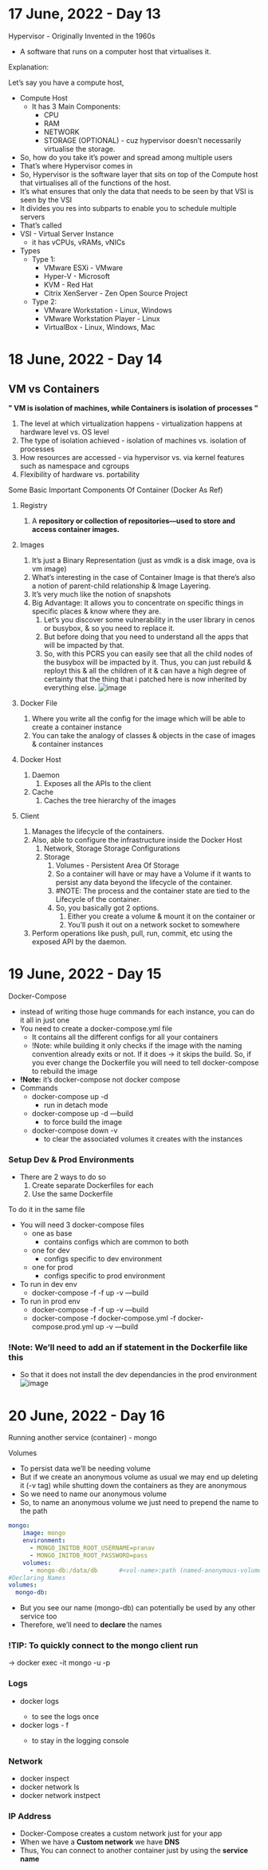 # 17 June, 2022 - Day 13
Hypervisor - Originally Invented in the 1960s

- A software that runs on a computer host that virtualises it.

Explanation:

Let’s say you have a compute host,

- Compute Host
    - It has 3 Main Components:
        - CPU
        - RAM
        - NETWORK
        - STORAGE (OPTIONAL) - cuz hypervisor doesn’t necessarily virtualise the storage.
- So, how do you take it’s power and spread among multiple users
- That’s where Hypervisor comes in
- So, Hypervisor is the software layer that sits on top of the Compute host that virtualises all of the functions of the host.
- It’s what ensures that only the data that needs to be seen by that VSI is seen by the VSI
- It divides you res into subparts to enable you to schedule multiple servers
- That’s called
- VSI - Virtual Server Instance
    - it has vCPUs, vRAMs, vNICs
- Types
  - Type 1:
    - VMware ESXi - VMware
    - Hyper-V - Microsoft
    - KVM - Red Hat
    - Citrix XenServer - Zen Open Source Project
  - Type 2:
    - VMware Workstation - Linux, Windows
    - VMware Workstation Player - Linux
    - VirtualBox - Linux, Windows, Mac

# 18 June, 2022 - Day 14

## VM vs Containers

 **" VM is isolation of machines, while Containers is isolation of processes ”**

1. The level at which virtualization happens - virtualization happens at hardware level vs. OS level
2. The type of isolation achieved - isolation of machines vs. isolation of processes
3. How resources are accessed - via hypervisor vs. via kernel features such as namespace and cgroups
4. Flexibility of hardware vs. portability

Some Basic Important Components Of Container (Docker As Ref)
1. Registry
    1. A **repository or collection of repositories—used to store and access container images.**
2. Images
    1. It’s just a Binary Representation (just as vmdk is a disk image, ova is vm image)
    2. What’s interesting in the case of Container Image is that there’s also a notion of parent-child relationship & Image Layering.
    3. It’s very much like the notion of snapshots
    4. Big Advantage: It allows you to concentrate on specific things in specific places & know where they are.
        1. Let’s you discover some vulnerability in the user library in cenos or busybox, & so you need to replace it. 
        2. But before doing that you need to understand all the apps that will be impacted by that.
        3. So, with this PCRS you can easily see that all the child nodes of the busybox will be impacted by it. Thus, you can just rebuild & reployt this & all the children of it & can have a high degree of certainty that the thing that i patched here is now inherited by everything else.
    ![image](https://user-images.githubusercontent.com/66965591/174392143-219a2ac0-49db-4a79-b8ea-098bd4d4327f.png)    
    
3. Docker File
    1. Where you write all the config for the image which will be able to create a container instance
    2. You can take the analogy of classes & objects in the case of images & container instances
4. Docker Host 
    1. Daemon 
        1. Exposes all the APIs to the client
    2. Cache
        1. Caches the tree hierarchy of the images
5. Client
    1. Manages the lifecycle of the containers.
    2. Also, able to configure the infrastructure inside the Docker Host
        1. Network, Storage Storage Configurations
        2. Storage
            1. Volumes - Persistent Area Of Storage
            2. So a container will have or may have a Volume if it wants to persist any data beyond the lifecycle of the container.
            3. #NOTE: The process and the container state are tied to the Lifecycle of the container.
            4. So, you basically got 2 options.
                1. Either you create a volume & mount it on the container or
                2. You’ll push it out on a network socket to somewhere
    3. Perform operations like push, pull, run, commit, etc using the exposed API by the daemon.

# 19 June, 2022 - Day 15

Docker-Compose

- instead of writing those huge commands for each instance, you can do it all in just one
- You need to create a docker-compose.yml file
    - It contains all the different configs for all your containers
    - !Note: while building it only checks if the image with the naming convention already exits or not. If it does → it skips the build. 
    So, if you ever change the Dockerfile you will need to tell docker-compose to rebuild the image
- **!Note:** it’s docker-compose not docker compose
- Commands
    - docker-compose up -d
        - run in detach mode
    - docker-compose up -d —build
        - to force build the image
    - docker-compose down -v
        - to clear the associated volumes it creates with the instances

### Setup Dev & Prod Environments

- There are 2 ways to do so
    1. Create separate Dockerfiles for each
    2. Use the same Dockerfile

To do it in the same file

- You will need 3 docker-compose files
    - one as base
        - contains configs which are common to both
    - one for dev
        - configs specific to dev environment
    - one for prod
        - configs specific to prod environment
- To run in dev env
    - docker-compose -f <base-docker-compose-file> -f <prod-docker-compose-file>up -v —build
- To run in prod env
    - docker-compose -f <base-docker-compose-file> -f <dev-docker-compose-file> up -v —build
    - docker-compose -f docker-compose.yml -f docker-compose.prod.yml up -v —build

### **!Note:** We’ll need to add an if statement in the Dockerfile like this

- So that it does not install the dev dependancies in the prod environment
    ![image](https://user-images.githubusercontent.com/66965591/174500198-595ff19c-5e6b-45ca-ae04-9ecf31e37b07.png)

# 20 June, 2022 - Day 16

Running another service (container) - mongo

Volumes
- To persist data we’ll be needing volume
- But if we create an anonymous volume as usual we may end up deleting it (-v tag) while shutting down the containers as they are anonymous
- So we need to name our anonymous volume
- So, to name an anonymous volume we just need to prepend the name to the path

```yaml
mongo:
    image: mongo
    environment:
      - MONGO_INITDB_ROOT_USERNAME=pranav
      - MONGO_INITDB_ROOT_PASSWORD=pass
    volumes:
      - mongo-db:/data/db      #<vol-name>:path (named-anonymous-volume)
#Declaring Names
volumes:
  mongo-db:
```

- But you see our name (mongo-db) can potentially be used by any other service too
- Therefore, we’ll need to **declare** the names

### **!TIP**: To quickly connect to the mongo client run
→ docker exec -it <container-name> mongo -u <username> -p <password>

### Logs
- docker logs <container-name>
    - to see the logs once
- docker logs <container-name> - f
    - to stay in the logging console

### Network
- docker inspect <instance-name>
- docker network ls
- docker network instpect <instance-name>

### IP Address
- Docker-Compose creates a custom network just for your app
- When we have a **Custom network** we have **DNS**
- Thus, You can connect to another container just by using the **service name**

